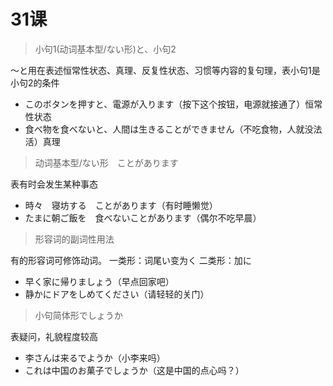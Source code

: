 # 31课
> 小句1(动词基本型/ない形)と、小句2

〜と用在表述恒常性状态、真理、反复性状态、习惯等内容的复句理，表小句1是小句2的条件
- このボタンを押すと、電源が入ります（按下这个按钮，电源就接通了）恒常性状态
- 食べ物を食べないと、人間は生きることができません（不吃食物，人就没法活）真理

> 动词基本型/ない形　ことがあります
 
表有时会发生某种事态
- 時々　寝坊する　ことがあります（有时睡懒觉）
- たまに朝ご飯を　食べないことがあります（偶尔不吃早晨）

> 形容词的副词性用法

有的形容词可修饰动词。
一类形：词尾い变为く
二类形：加に
- 早く家に帰りましょう（早点回家吧）
- 静かにドアをしめてください（请轻轻的关门）

> 小句简体形でしょうか

表疑问，礼貌程度较高
- 李さんは来るでようか（小李来吗）
- これは中国のお菓子でしょうか（这是中国的点心吗？）
